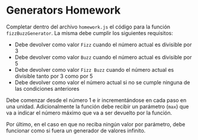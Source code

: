 # Generators Homework

Completar dentro del archivo `homework.js` el código para la función `fizzBuzzGenerator`. La misma debe cumplir los siguientes requisitos:

  * Debe devolver como valor `Fizz` cuando el número actual es divisible por 3
  * Debe devolver como valor `Buzz` cuando el número actual es divisible por 5
  * Debe devolver como valor `Fizz Buzz` cuando el número actual es divisible tanto por 3 como por 5
  * Debe devolver como valor el número actual si no se cumple ninguna de las condiciones anteriores

Debe comenzar desde el número 1 e ir incrementándose en cada paso en una unidad. Adicionalmente la función debe recibir un parámetro (`max`) que va a indicar el número máximo que va a ser devuelto por la función.

Por último, en el caso en que no reciba ningún valor por parámetro, debe funcionar como si fuera un generador de valores infinito.
